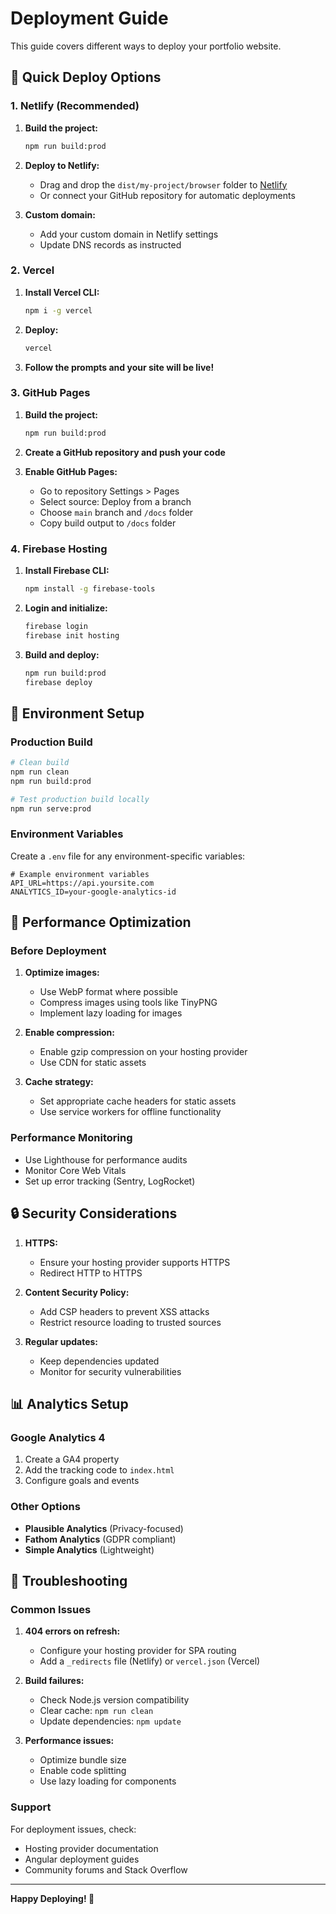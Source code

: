 # Deployment Guide

This guide covers different ways to deploy your portfolio website.

## 🚀 Quick Deploy Options

### 1. Netlify (Recommended)

1. **Build the project:**
   ```bash
   npm run build:prod
   ```

2. **Deploy to Netlify:**
   - Drag and drop the `dist/my-project/browser` folder to [Netlify](https://netlify.com)
   - Or connect your GitHub repository for automatic deployments

3. **Custom domain:**
   - Add your custom domain in Netlify settings
   - Update DNS records as instructed

### 2. Vercel

1. **Install Vercel CLI:**
   ```bash
   npm i -g vercel
   ```

2. **Deploy:**
   ```bash
   vercel
   ```

3. **Follow the prompts and your site will be live!**

### 3. GitHub Pages

1. **Build the project:**
   ```bash
   npm run build:prod
   ```

2. **Create a GitHub repository and push your code**

3. **Enable GitHub Pages:**
   - Go to repository Settings > Pages
   - Select source: Deploy from a branch
   - Choose `main` branch and `/docs` folder
   - Copy build output to `/docs` folder

### 4. Firebase Hosting

1. **Install Firebase CLI:**
   ```bash
   npm install -g firebase-tools
   ```

2. **Login and initialize:**
   ```bash
   firebase login
   firebase init hosting
   ```

3. **Build and deploy:**
   ```bash
   npm run build:prod
   firebase deploy
   ```

## 🔧 Environment Setup

### Production Build

```bash
# Clean build
npm run clean
npm run build:prod

# Test production build locally
npm run serve:prod
```

### Environment Variables

Create a `.env` file for any environment-specific variables:

```env
# Example environment variables
API_URL=https://api.yoursite.com
ANALYTICS_ID=your-google-analytics-id
```

## 📱 Performance Optimization

### Before Deployment

1. **Optimize images:**
   - Use WebP format where possible
   - Compress images using tools like TinyPNG
   - Implement lazy loading for images

2. **Enable compression:**
   - Enable gzip compression on your hosting provider
   - Use CDN for static assets

3. **Cache strategy:**
   - Set appropriate cache headers for static assets
   - Use service workers for offline functionality

### Performance Monitoring

- Use Lighthouse for performance audits
- Monitor Core Web Vitals
- Set up error tracking (Sentry, LogRocket)

## 🔒 Security Considerations

1. **HTTPS:**
   - Ensure your hosting provider supports HTTPS
   - Redirect HTTP to HTTPS

2. **Content Security Policy:**
   - Add CSP headers to prevent XSS attacks
   - Restrict resource loading to trusted sources

3. **Regular updates:**
   - Keep dependencies updated
   - Monitor for security vulnerabilities

## 📊 Analytics Setup

### Google Analytics 4

1. Create a GA4 property
2. Add the tracking code to `index.html`
3. Configure goals and events

### Other Options

- **Plausible Analytics** (Privacy-focused)
- **Fathom Analytics** (GDPR compliant)
- **Simple Analytics** (Lightweight)

## 🚨 Troubleshooting

### Common Issues

1. **404 errors on refresh:**
   - Configure your hosting provider for SPA routing
   - Add a `_redirects` file (Netlify) or `vercel.json` (Vercel)

2. **Build failures:**
   - Check Node.js version compatibility
   - Clear cache: `npm run clean`
   - Update dependencies: `npm update`

3. **Performance issues:**
   - Optimize bundle size
   - Enable code splitting
   - Use lazy loading for components

### Support

For deployment issues, check:
- Hosting provider documentation
- Angular deployment guides
- Community forums and Stack Overflow

---

**Happy Deploying! 🎉** 